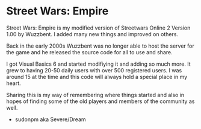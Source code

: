 # Street Wars: Empire
Street Wars: Empire is my modified version of Streetwars Online 2 Version 1.00 by Wuzzbent. I added many new things and improved on others.

Back in the early 2000s Wuzzbent was no longer able to host the server for the game and he released the source code for all to use and share.

I got Visual Basics 6 and started modifiying it and adding so much more. It grew to having 20-50 daily users with over 500 registered users. I was around 15 at the time and this code will always hold a special place in my heart.

Sharing this is my way of remembering where things started and also in hopes of finding some of the old players and members of the community as well.

- sudonpm aka Severe/Dream
